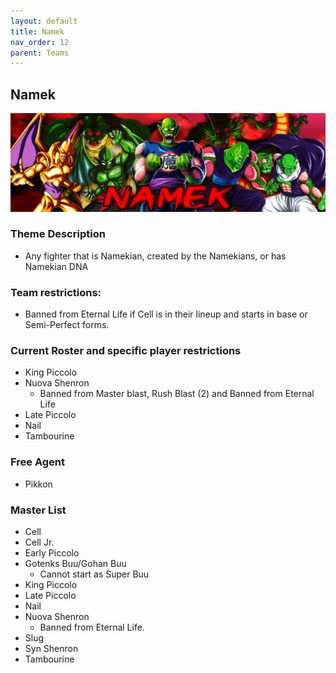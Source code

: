 ```yaml
---
layout: default
title: Namek
nav_order: 12
parent: Teams
---
```

## Namek
![](../images/namek.jpg)

### Theme Description
- Any fighter that is Namekian, created by the Namekians, or has Namekian DNA

### Team restrictions:
  -  Banned from Eternal Life if Cell is in their lineup and starts in base or Semi-Perfect forms.

### Current Roster and specific player restrictions

- King Piccolo
- Nuova Shenron
  - Banned from Master blast, Rush Blast (2) and Banned from Eternal Life 
- Late Piccolo
- Nail
- Tambourine

### Free Agent 

- Pikkon

### Master List
- Cell
- Cell Jr.
- Early Piccolo
- Gotenks Buu/Gohan Buu
  - Cannot start as Super Buu
- King Piccolo
- Late Piccolo
- Nail
- Nuova Shenron
    - Banned from Eternal Life.
- Slug
- Syn Shenron
- Tambourine
